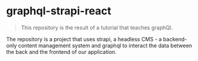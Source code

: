 # graphql-strapi-react

> This repository is the result of a tutorial that teaches graphQl. 

The repository is a project that uses strapi, a headless CMS - a backend-only content management system and graphql to interact the data between the back and the frontend of our application. 
